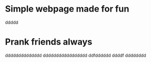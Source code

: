 # Simple webpage made for fun
ddddd
# Prank friends always
dddddddddddddd
ddddddddddddddddd
ddfdddddd
ddddf
dddddddd